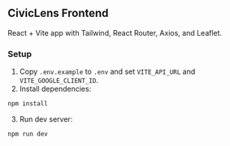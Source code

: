 ## CivicLens Frontend

React + Vite app with Tailwind, React Router, Axios, and Leaflet.

### Setup

1. Copy `.env.example` to `.env` and set `VITE_API_URL` and `VITE_GOOGLE_CLIENT_ID`.
2. Install dependencies:
```bash
npm install
```
3. Run dev server:
```bash
npm run dev
```


